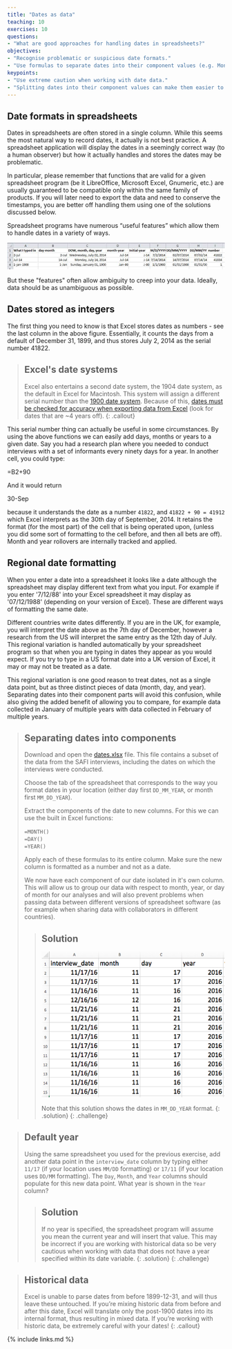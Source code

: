 ```yaml
---
title: "Dates as data"
teaching: 10
exercises: 10
questions:
- "What are good approaches for handling dates in spreadsheets?"
objectives:
- "Recognise problematic or suspicious date formats."
- "Use formulas to separate dates into their component values (e.g. Month, Day, Year)."
keypoints:
- "Use extreme caution when working with date data."
- "Splitting dates into their component values can make them easier to handle."
---
```


## Date formats in spreadsheets

Dates in spreadsheets are often stored in a single column. While this seems the
most natural way to record dates, it actually is not best
practice. A spreadsheet application will display the dates in a
seemingly correct way (to a human observer) but how it actually handles
and stores the dates may be problematic.

In particular, please remember that functions that are valid for a given
spreadsheet program (be it LibreOffice, Microsoft Excel,
Gnumeric, etc.) are usually guaranteed to be compatible only within the same
family of products. If you will later need to export the data and need to
conserve the timestamps, you are better off handling them using one of the solutions discussed below.  

Spreadsheet programs have numerous “useful features” which allow them to handle dates in a variety of ways.

![Many formats, many ambiguities](../fig/excel_dates_1.jpg)

But these "features" often allow ambiguity to creep into your data. Ideally, data should be as unambiguous as possible. 

## Dates stored as integers

The first thing you need to know is that Excel stores dates as numbers - see the last column in the above figure. Essentially, it counts the days from a default of December 31, 1899, and thus stores July 2, 2014 as  the serial number 41822.

> ## Excel's date systems
> Excel also entertains a second date system, the 1904 date system, as the default in Excel for Macintosh. This system will assign a
different serial number than the [1900 date system](https://support.microsoft.com/kb/180162). Because of this,
[dates must be checked for accuracy when exporting data from Excel](http://uc3.cdlib.org/2014/04/09/abandon-all-hope-ye-who-enter-dates-in-excel/) (look for dates that are ~4 years off). 
{: .callout}

This serial number thing can actually be useful in some circumstances. By using
the above functions we can easily add days, months or years to a given date.
Say you had a research plan where you needed to conduct interviews with a 
set of informants every ninety days for a year.
In another cell, you could type:

=B2+90

And it would return

30-Sep

because it understands the date as a number `41822`, and `41822 + 90 = 41912`
which Excel interprets as the 30th day of September, 2014. It retains the format (for the most
part) of the cell that is being operated upon, (unless you did some sort of
formatting to the cell before, and then all bets are off). Month and year
rollovers are internally tracked and applied.

## Regional date formatting

When you enter a date into a spreadsheet it looks like a date although the spreadsheet may 
display different text from what you input. For example if you enter '7/12/88' into your
Excel spreadsheet it may display as '07/12/1988' (depending on your version of Excel). These
are different ways of formatting the same date. 

Different countries write dates differently. If you are in the UK, for example, you will interpret
the date above as the 7th day of December, however a research from the US will interpret the same entry as the 12th day of July. This regional variation is handled automatically by your
spreadsheet program so that when you are typing in dates they appear as you would expect. If you 
try to type in a US format date into a UK version of Excel, it may or may not be treated as a 
date.

This regional variation is one good reason to treat dates, not as a single data point, but as 
three distinct pieces of data (month, day, and year). Separating dates into their component parts
will avoid this confusion, while also giving the added benefit of allowing you to compare, for
example data collected in January of multiple years with data collected in February of multiple years.

> ## Separating dates into components
>
> Download and open the [dates.xlsx](https://ndownloader.figshare.com/files/11502827) file. This file
> contains a subset of the data from the SAFI interviews, including the dates on which the 
> interviews were conducted. 
> 
> Choose the tab of the spreadsheet that corresponds to the way you format dates in your
> location (either day first `DD_MM_YEAR`, or month first `MM_DD_YEAR`). 
> 
> Extract the components of the date to new columns. For this we 
> can use the built in Excel functions:
>
> `=MONTH()`    
> `=DAY()`  
> `=YEAR()`
>
> Apply each of these formulas to its entire column. 
> Make sure the new column is formatted as a number and not as a date.
>
> We now have each component of our date isolated in it's own column. This will allow us 
> to group our data with respect to month, year, or day of month for our analyses and will
> also prevent problems when passing data between different versions of spreadsheet 
> software (as for example when sharing data with collaborators in different countries).
>
> > ## Solution
> > ![dates exercise 1](../fig/solution_exercise_1_dates.png)
> > 
> > Note that this solution shows the dates in `MM_DD_YEAR` format. 
> {: .solution}
{: .challenge}


> ## Default year
> 
> Using the same spreadsheet you used for the previous exercise, add another data point
> in the `interview_date` column by typing either `11/17` (if your location uses `MM/DD` formatting)
> or `17/11` (if your location uses `DD/MM` formatting). The `Day`, `Month`, and `Year` columns
> should populate for this new data point. What year is shown in the `Year` column?
> 
> > ## Solution
> > If no year is specified, the spreadsheet program will assume you mean the current year
> > and will insert that value. This may be incorrect if you are working with historical data so
> > be very cautious when working with data that does not have a year specified within its date
> > variable.
> {: .solution}
{: .challenge}

> ## Historical data
> 
> Excel is unable to parse dates from before 1899-12-31, and will thus leave these untouched.  If you’re mixing historic data
> from before and after this date, Excel will translate only the post-1900 dates into its internal format, thus resulting in mixed data.
> If you’re working with historic data, be extremely careful with your dates!
{: .callout}

{% include links.md %}
